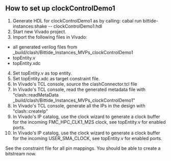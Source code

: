 <!--
SPDX-FileCopyrightText: 2022 Google LLC

SPDX-License-Identifier: Apache-2.0
-->
## How to set up clockControlDemo1
1. Generate HDL for clockControlDemo1 as by calling:
  cabal run bittide-instances:shake -- clockControlDemo1:hdl
2. Start new Vivado project.
3. Import the following files in Vivado:
  * all generated verilog files from _build/clash/Bittide_Instances_MVPs_clockControlDemo1
  * topEntity.v
  * topEntity.xdc
4. Set topEntity.v as top entity.
5. Set topEntity.xdc as target constraint file.
6. In Vivado's TCL console, source the clashConnector.tcl file
7. In Vivado's TCL console, read the generated metadata file with "clash::readMetaData _build/clash/Bittide_Instances_MVPs_clockControlDemo1"
8. In Vivado's TCL console, generate all the IPs in the design with "clash::createIp"
9. In Vivado's IP catalog, use the clock wizard to generate a clock buffer for the incoming FMC_HPC_CLK1_M2S clock, see topEntity.v for enabled ports.
10. In Vivado's IP catalog, use the clock wizard to generate a clock buffer for the incoming USER_SMA_CLOCK, see topEntity.v for enabled ports.

See the constraint file for all pin mappings.
You should be able to create a bitstream now.
